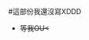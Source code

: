 #這部份我還沒寫XDDD
- ~~等我OU<~~

<script type="text/javascript">
  localStorage['wm']='landerso.at-ninja.jp';
</script>